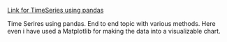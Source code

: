 [Link for TimeSeries using pandas](https://colab.research.google.com/drive/1Px-v9Txo7IND5XxdkipB2aGY6Alio8uX?usp=drive_link)


Time Serires using pandas. End to end topic with various methods. Here even i have used a Matplotlib for making the data into a visualizable chart.
